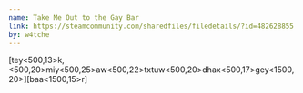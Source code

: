 ```yaml
---
name: Take Me Out to the Gay Bar
link: https://steamcommunity.com/sharedfiles/filedetails/?id=482628855
by: w4tche
---
```

[tey<500,13>k,<500,20>miy<500,25>aw<500,22>txtuw<500,20>dhax<500,17>gey<1500,20>][baa<1500,15>r]
